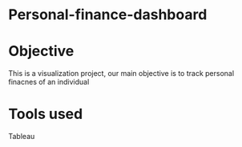# Personal-finance-dashboard
# Objective
This is a visualization project, our main objective is to track personal finacnes of an individual
# Tools used 
Tableau

